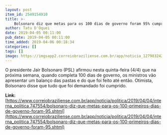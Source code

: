 ```yaml
---
layout: post
item_id: 2549154910
title: >-
    Bolsonaro diz que metas para os 100 dias de governo foram 95% cumpridas
author: Tatu D'Oquei
date: 2019-04-05 00:11:00
pub_date: 2019-04-05 00:11:00
time_added: 2019-04-06 00:18:34
categories: []
tags: []
image: https://imgsapp2.correiobraziliense.com.br/app/noticia_127983242361/2019/04/04/747554/20190404211404893652a.jpg
---
```


O presidente Jair Bolsonaro (PSL) afirmou nesta quinta-feira (4/4) que na próxima semana, quando completa 100 dias de governo, os ministros vão apresentar um balanço das pastas e do que foi feito até então. Otimista, Bolsonaro disse que tudo que foi demandado foi cumprido.

**Link:** [https://www.correiobraziliense.com.br/app/noticia/politica/2019/04/04/interna_politica,747554/bolsonaro-diz-que-metas-para-os-100-primeiros-dias-de-governo-foram-95.shtml](https://www.correiobraziliense.com.br/app/noticia/politica/2019/04/04/interna_politica,747554/bolsonaro-diz-que-metas-para-os-100-primeiros-dias-de-governo-foram-95.shtml)

